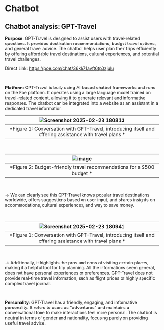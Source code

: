 # Chatbot

## Chatbot analysis: GPT-Travel

**Purpose**: GPT-Travel is designed to assist users with travel-related questions. It provides destination recommendations, budget travel options, and general travel advice. The chatbot helps user plan their trips efficiently by offering affordable travel destinations, cultural experiences, and potential travel challenges.

Direct Link: https://poe.com/chat/36kh71avft6tp0zjulu

<br>

**Platform**: GPT-Travel is buily using AI-based chatbot frameworks and runs on the Poe platform. It operates using a large language model trained on travel-related content, allowing it to generate relevant and informative responses. The chatbot can be integrated into a website as an assistant in a dedicated travel information
<br>

|![Screenshot 2025-02-28 180813](https://github.com/user-attachments/assets/97644dbf-d8d2-470a-a3c7-d5b958247abb)|
|:--:|
| *Figure 1: Conversation with GPT-Travel, introducing itself and offering assistance with travel plans * |

<br>


|![image](https://github.com/user-attachments/assets/9689d657-778a-4857-83a4-7af03a3d0456)|
|:--:|
| *Figure 2: Budget-friendly travel recommendations for a $500 budget * |

<br>

-> We can clearly see this GPT-Travel knows popular travel destinations worldwide, offers suggestions based on user input, and shares insights on accommodations, cultural experiences, and way to save money.

<br>

|![Screenshot 2025-02-28 180941](https://github.com/user-attachments/assets/7e028b01-af9e-461a-8f62-c809002820a1)|
|:--:|
| *Figure 1: Conversation with GPT-Travel, introducing itself and offering assistance with travel plans * |

<br>

-> Additionally, it highlights the pros and cons of visiting certain places, making it a helpful tool for trip planning. All the informations seem general, does not have personal experiences or preferences. GPT-Travel does not provide real-time travel information, such as flight prices or highly specific complex travel journal.

<br>

**Personality**: GPT-Travel has a friendly, engaging, and informative personality. It refers to users as "adventures" and maintains a conversational tone to make interactions feel more personal. The chatbot is neutral in terms of gender and nationality, focusing purely on providing useful travel advice. 
